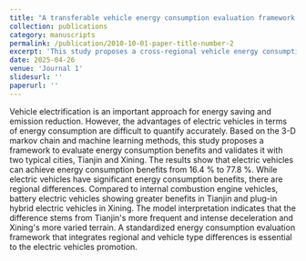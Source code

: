 ```yaml
---
title: "A transferable vehicle energy consumption evaluation framework for quantifying vehicle electrification energy benefits"
collection: publications
category: manuscripts
permalink: /publication/2010-10-01-paper-title-number-2
excerpt: 'This study proposes a cross-regional vehicle energy consumption assessment framework. Real-world driving data are first used, in combination with Markov chains, to construct a regional driving cycle database. This database is then coupled with machine learning models to estimate energy consumption across different regions.'
date: 2025-04-26
venue: 'Journal 1'
slidesurl: ''
paperurl: ''
---
```

Vehicle electrification is an important approach for energy saving and emission reduction. However, the advantages of electric vehicles in terms of energy consumption are difficult to quantify accurately. Based on the 3-D markov chain and machine learning methods, this study proposes a framework to evaluate energy consumption benefits and validates it with two typical cities, Tianjin and Xining. The results show that electric vehicles can achieve energy consumption benefits from 16.4 % to 77.8 %. While electric vehicles have significant energy consumption benefits, there are regional differences. Compared to internal combustion engine vehicles, battery electric vehicles showing greater benefits in Tianjin and plug-in hybrid electric vehicles in Xining. The model interpretation indicates that the difference stems from Tianjin's more frequent and intense deceleration and Xining's more varied terrain. A standardized energy consumption evaluation framework that integrates regional and vehicle type differences is essential to the electric vehicles promotion.
